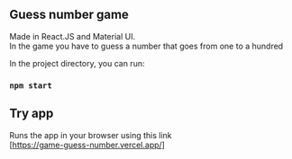 ## Guess number game

Made in React.JS and Material UI.<br />
In the game you have to guess a number that goes  from one to a hundred  

In the project directory, you can run:

### `npm start`


## Try app

Runs the app in your browser using this link<br />
[https://game-guess-number.vercel.app/]
